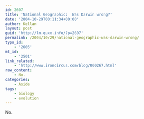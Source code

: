 ```yaml
---
id: 2607
title: 'National Geographic:  Was Darwin wrong?'
date: '2004-10-29T00:11:34+00:00'
author: Kellan
layout: post
guid: 'http://lm.quxx.info/?p=2607'
permalink: /2004/10/29/national-geographic-was-darwin-wrong/
typo_id:
    - '2605'
mt_id:
    - '2501'
link_related:
    - 'http://www.ironcircus.com/blog/000267.html'
raw_content:
    - No.
categories:
    - Aside
tags:
    - biology
    - evolution
---
```


No.